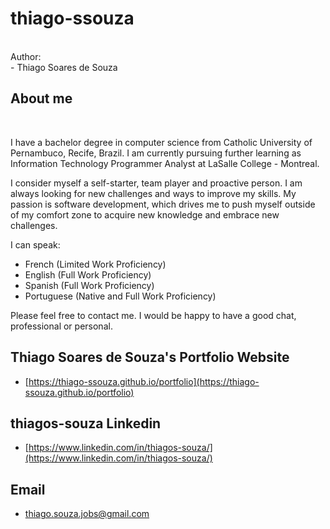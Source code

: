 # thiago-ssouza
<br/>
Author:
<br/>
- Thiago Soares de Souza
<br/>

## About me
<br/>

I have a bachelor degree in computer science from Catholic University of Pernambuco, Recife, Brazil. I am currently pursuing further learning as Information Technology Programmer Analyst at LaSalle College - Montreal.

I consider myself a self-starter, team player and proactive person. I am always looking for new challenges and ways to improve my skills. My passion is software development, which drives me to push myself outside of my comfort zone to acquire new knowledge and embrace new challenges.

I can speak:

- French (Limited Work Proficiency)
- English (Full Work Proficiency)
- Spanish (Full Work Proficiency)
- Portuguese (Native and Full Work Proficiency)

Please feel free to contact me. I would be happy to have a good chat, professional or personal.
<br/>
## Thiago Soares de Souza's Portfolio Website
- [https://thiago-ssouza.github.io/portfolio](https://thiago-ssouza.github.io/portfolio)

## thiagos-souza Linkedin
- [https://www.linkedin.com/in/thiagos-souza/](https://www.linkedin.com/in/thiagos-souza/)

## Email
- thiago.souza.jobs@gmail.com
